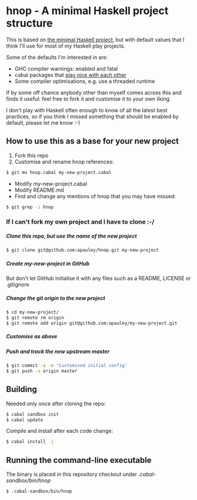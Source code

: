 # hnop - A minimal Haskell project structure

This is based on [the minimal Haskell project][semantichnop],
but with default values that I think I'll use for most of my Haskell play projects.

Some of the defaults I'm interested in are:

 * GHC compiler warnings: enabled and fatal
 * cabal packages that [play nice with each other][stackage]
 * Some compiler optimisations, e.g. use a threaded runtime

If by some off chance anybody other than myself comes across this and finds it useful:
feel free to fork it and customise it to your own liking.

I don't play with Haskell often enough to know of all the latest best practices,
so if you think I missed something that should be enabled by default, please let me know :-)

## How to use this as a base for your new project

 1. Fork this repo
 2. Customise and rename hnop references:

```bash
$ git mv hnop.cabal my-new-project.cabal
```

 * Modify my-new-project.cabal
 * Modify README.md
 * Find and change any mentions of hnop that you may have missed:

```bash
$ git grep -i hnop
```

### If I can't fork my own project and I have to clone :-/

##### Clone this repo, but use the name of the new project

```bash
$ git clone git@github.com:apauley/hnop.git my-new-project
```

##### Create _my-new-project_ in GitHub

But don't let GitHub initialise it with any files such as a README, LICENSE or .gitignore

##### Change the git origin to the new project

```bash
$ cd my-new-project/
$ git remote rm origin
$ git remote add origin git@github.com:apauley/my-new-project.git
```

##### Customise as above

##### Push and track the new upstream master

```bash
$ git commit -a -m 'Customised initial config'
$ git push -u origin master
```

## Building

Needed only once after cloning the repo:

```bash
$ cabal sandbox init
$ cabal update
```

Compile and install after each code change:

```bash
$ cabal install -j
```

## Running the command-line executable

The binary is placed in this repository checkout under *.cabal-sandbox/bin/hnop*

```
$ .cabal-sandbox/bin/hnop
```

[semantichnop]: http://semantic.org/hnop/
[stackage]: https://www.stackage.org/
